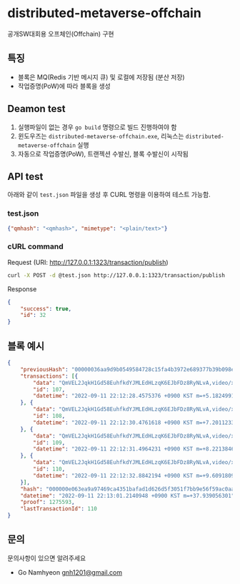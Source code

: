 # distributed-metaverse-offchain
공개SW대회용 오프체인(Offchain) 구현

## 특징
* 블록은 MQ(Redis 기반 메시지 큐) 및 로컬에 저장됨 (분산 저장)
* 작업증명(PoW)에 따라 블록을 생성

## Deamon test

1. 실행파일이 없는 경우 `go build` 명령으로 빌드 진행하여야 함
2. 윈도우즈는 `distributed-metaverse-offchain.exe`, 리눅스는 `distributed-metaverse-offchain` 실행
3. 자동으로 작업증명(PoW), 트랜젝션 수발신, 블록 수발신이 시작됨

## API test

아래와 같이 `test.json` 파일을 생성 후 CURL 명령을 이용하여 테스트 가능함.

### test.json

```json
{"qmhash": "<qmhash>", "mimetype": "<plain/text>"}
```

### cURL command

Request (URI: http://127.0.0.1:1323/transaction/publish)
```bash
curl -X POST -d @test.json http://127.0.0.1:1323/transaction/publish
```

Response
```json
{
    "success": true,
    "id": 32
}
```

## 블록 예시

```json
{
    "previousHash": "00000036aa9d9b0549584728c15fa4b3972e689377b39b098e192a753f6e7f8f",
    "transactions": [{
        "data": "QmVEL2JqkH1Gd58EuhfkdYJMLEdHLzqK6EJbFDz8RyNLvA,video/x-msvideo",
        "id": 107,
        "datetime": "2022-09-11 22:12:28.4575376 +0900 KST m=+5.182499101"
    }, {
        "data": "QmVEL2JqkH1Gd58EuhfkdYJMLEdHLzqK6EJbFDz8RyNLvA,video/x-msvideo",
        "id": 108,
        "datetime": "2022-09-11 22:12:30.4761618 +0900 KST m=+7.201123301"
    }, {
        "data": "QmVEL2JqkH1Gd58EuhfkdYJMLEdHLzqK6EJbFDz8RyNLvA,video/x-msvideo",
        "id": 109,
        "datetime": "2022-09-11 22:12:31.4964231 +0900 KST m=+8.221384601"
    }, {
        "data": "QmVEL2JqkH1Gd58EuhfkdYJMLEdHLzqK6EJbFDz8RyNLvA,video/x-msvideo",
        "id": 110,
        "datetime": "2022-09-11 22:12:32.8842194 +0900 KST m=+9.609180901"
    }],
    "hash": "000000e063ea9a97469ca4351bafad1d626d5f3051f7bb9e56f59ac0aa56d17a",
    "datetime": "2022-09-11 22:13:01.2140948 +0900 KST m=+37.939056301",
    "proof": 1275593,
    "lastTransactionId": 110
}
```

## 문의
문의사항이 있으면 알려주세요

* Go Namhyeon <gnh1201@gmail.com>
